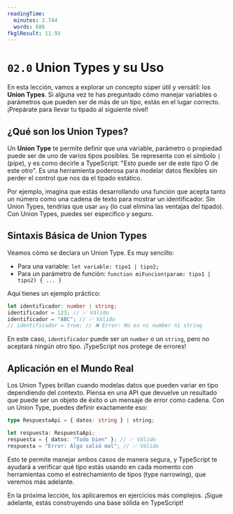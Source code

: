 ```yaml
---
readingTime:
  minutes: 2.744
  words: 686
fkglResult: 11.93
---
```


# `02.0` Union Types y su Uso

En esta lección, vamos a explorar un concepto súper útil y versátil: los **Union Types**. Si alguna vez te has preguntado cómo manejar variables o parámetros que pueden ser de más de un tipo, estás en el lugar correcto. ¡Prepárate para llevar tu tipado al siguiente nivel!

## ¿Qué son los Union Types?

Un **Union Type** te permite definir que una variable, parámetro o propiedad puede ser de uno de varios tipos posibles. Se representa con el símbolo `|` (pipe), y es como decirle a TypeScript: "Esto puede ser de este tipo O de este otro". Es una herramienta poderosa para modelar datos flexibles sin perder el control que nos da el tipado estático.

Por ejemplo, imagina que estás desarrollando una función que acepta tanto un número como una cadena de texto para mostrar un identificador. Sin Union Types, tendrías que usar `any` (lo cual elimina las ventajas del tipado). Con Union Types, puedes ser específico y seguro.

## Sintaxis Básica de Union Types

Veamos cómo se declara un Union Type. Es muy sencillo:

- Para una variable: `let variable: tipo1 | tipo2;`
- Para un parámetro de función: `function miFuncion(param: tipo1 | tipo2) { ... }`

Aquí tienes un ejemplo práctico:

```typescript
let identificador: number | string;
identificador = 123; // ✅ Válido
identificador = "ABC"; // ✅ Válido
// identificador = true; // ❌ Error: No es ni number ni string
```

En este caso, `identificador` puede ser un `number` o un `string`, pero no aceptará ningún otro tipo. ¡TypeScript nos protege de errores!

## Aplicación en el Mundo Real

Los Union Types brillan cuando modelas datos que pueden variar en tipo dependiendo del contexto. Piensa en una API que devuelve un resultado que puede ser un objeto de éxito o un mensaje de error como cadena. Con un Union Type, puedes definir exactamente eso:

```typescript
type RespuestaApi = { datos: string } | string;

let respuesta: RespuestaApi;
respuesta = { datos: "Todo bien" }; // ✅ Válido
respuesta = "Error: Algo salió mal"; // ✅ Válido
```

Esto te permite manejar ambos casos de manera segura, y TypeScript te ayudará a verificar qué tipo estás usando en cada momento con herramientas como el estrechamiento de tipos (type narrowing), que veremos más adelante.



















En la próxima lección, los aplicaremos en ejercicios más complejos. ¡Sigue adelante, estás construyendo una base sólida en TypeScript!